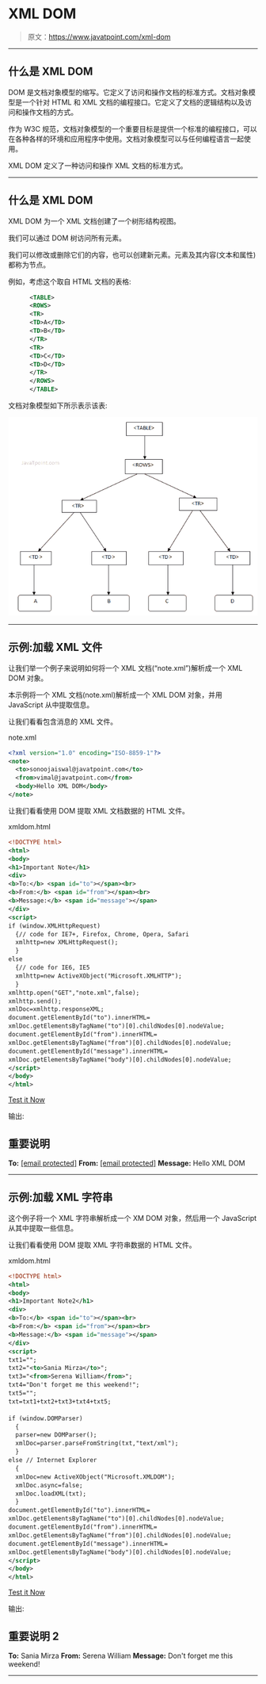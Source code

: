 # XML DOM

> 原文：<https://www.javatpoint.com/xml-dom>

* * *

## 什么是 XML DOM

DOM 是文档对象模型的缩写。它定义了访问和操作文档的标准方式。文档对象模型是一个针对 HTML 和 XML 文档的编程接口。它定义了文档的逻辑结构以及访问和操作文档的方式。

作为 W3C 规范，文档对象模型的一个重要目标是提供一个标准的编程接口，可以在各种各样的环境和应用程序中使用。文档对象模型可以与任何编程语言一起使用。

XML DOM 定义了一种访问和操作 XML 文档的标准方式。

* * *

## 什么是 XML DOM

XML DOM 为一个 XML 文档创建了一个树形结构视图。

我们可以通过 DOM 树访问所有元素。

我们可以修改或删除它们的内容，也可以创建新元素。元素及其内容(文本和属性)都称为节点。

例如，考虑这个取自 HTML 文档的表格:

```xml
      <TABLE>
      <ROWS> 
      <TR> 
      <TD>A</TD>
      <TD>B</TD> 
      </TR> 
      <TR>
      <TD>C</TD>
      <TD>D</TD> 
      </TR> 
      </ROWS>
      </TABLE>

```

文档对象模型如下所示表示该表:

![XML DOM](img/38618b1d9aad1f2300a87ac3d875de7c.png)

* * *

## 示例:加载 XML 文件

让我们举一个例子来说明如何将一个 XML 文档(“note.xml”)解析成一个 XML DOM 对象。

本示例将一个 XML 文档(note.xml)解析成一个 XML DOM 对象，并用 JavaScript 从中提取信息。

让我们看看包含消息的 XML 文件。

note.xml

```xml
<?xml version="1.0" encoding="ISO-8859-1"?>  
<note>  
  <to>sonoojaiswal@javatpoint.com</to>  
  <from>vimal@javatpoint.com</from>  
  <body>Hello XML DOM</body>  
</note>  

```

让我们看看使用 DOM 提取 XML 文档数据的 HTML 文件。

xmldom.html

```xml
<!DOCTYPE html>
<html>
<body>
<h1>Important Note</h1>
<div>
<b>To:</b> <span id="to"></span><br>
<b>From:</b> <span id="from"></span><br>
<b>Message:</b> <span id="message"></span>
</div>
<script>
if (window.XMLHttpRequest)
  {// code for IE7+, Firefox, Chrome, Opera, Safari
  xmlhttp=new XMLHttpRequest();
  }
else
  {// code for IE6, IE5
  xmlhttp=new ActiveXObject("Microsoft.XMLHTTP");
  }
xmlhttp.open("GET","note.xml",false);
xmlhttp.send();
xmlDoc=xmlhttp.responseXML;
document.getElementById("to").innerHTML=
xmlDoc.getElementsByTagName("to")[0].childNodes[0].nodeValue;
document.getElementById("from").innerHTML=
xmlDoc.getElementsByTagName("from")[0].childNodes[0].nodeValue;
document.getElementById("message").innerHTML=
xmlDoc.getElementsByTagName("body")[0].childNodes[0].nodeValue;
</script>
</body>
</html> 

```

[Test it Now](https://www.javatpoint.com/oprweb/test.jsp?filename=xmldom1)

输出:

## 重要说明

**To:** [[email protected]](/cdn-cgi/l/email-protection)
**From:** [[email protected]](/cdn-cgi/l/email-protection)
**Message:** Hello XML DOM

* * *

## 示例:加载 XML 字符串

这个例子将一个 XML 字符串解析成一个 XM DOM 对象，然后用一个 JavaScript 从其中提取一些信息。

让我们看看使用 DOM 提取 XML 字符串数据的 HTML 文件。

xmldom.html

```xml
<!DOCTYPE html>
<html>
<body>
<h1>Important Note2</h1>
<div>
<b>To:</b> <span id="to"></span><br>
<b>From:</b> <span id="from"></span><br>
<b>Message:</b> <span id="message"></span>
</div>
<script>
txt1="";  
txt2="<to>Sania Mirza</to>";  
txt3="<from>Serena William</from>";  
txt4="Don't forget me this weekend!";  
txt5="";  
txt=txt1+txt2+txt3+txt4+txt5;

if (window.DOMParser)
  {
  parser=new DOMParser();
  xmlDoc=parser.parseFromString(txt,"text/xml");
  }
else // Internet Explorer
  {
  xmlDoc=new ActiveXObject("Microsoft.XMLDOM");
  xmlDoc.async=false;
  xmlDoc.loadXML(txt);
  }
document.getElementById("to").innerHTML=
xmlDoc.getElementsByTagName("to")[0].childNodes[0].nodeValue;
document.getElementById("from").innerHTML=
xmlDoc.getElementsByTagName("from")[0].childNodes[0].nodeValue;
document.getElementById("message").innerHTML=
xmlDoc.getElementsByTagName("body")[0].childNodes[0].nodeValue;
</script>
</body>
</html>

```

[Test it Now](https://www.javatpoint.com/oprweb/test.jsp?filename=xmldom2)

输出:

## 重要说明 2

**To:** Sania Mirza
**From:** Serena William
**Message:** Don't forget me this weekend!

* * *